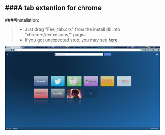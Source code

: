 ###A tab extention for chrome
------
####Installation:
> * Just drag "Feel_tab.crx" from the install dir into "chrome://extensions/" page~
> * If you got unexpected stop, you may see [here](http://www.cnblogs.com/javalittleman/p/4070772.html)

![PREVIEW](https://raw.githubusercontent.com/songroger/feel_tab/master/install/preview.png)
